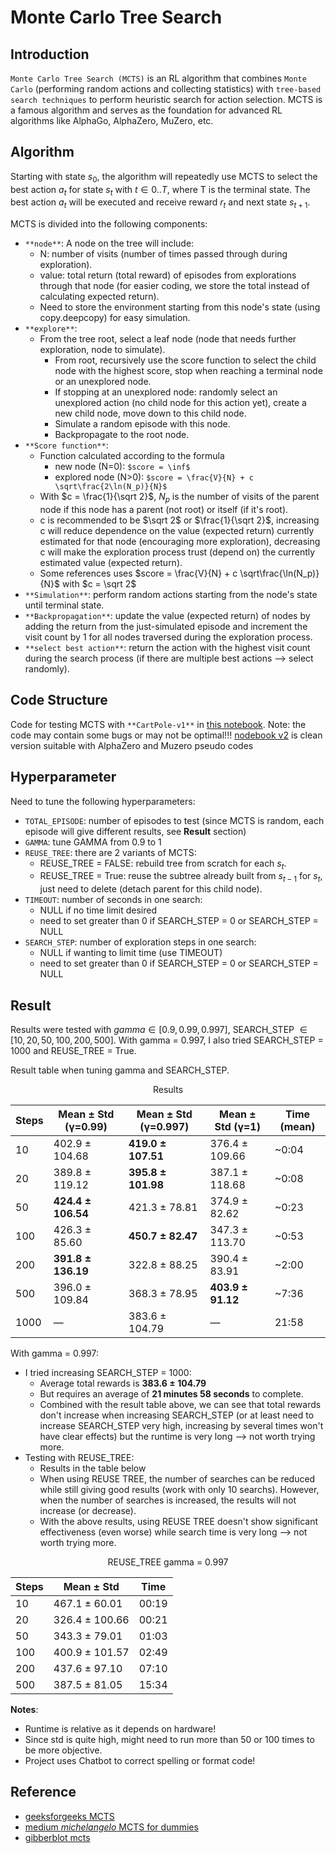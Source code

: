 # Monte Carlo Tree Search

## Introduction

`Monte Carlo Tree Search (MCTS)` is an RL algorithm that combines `Monte Carlo` (performing random actions and collecting statistics) with `tree-based search techniques` to perform heuristic search for action selection. MCTS is a famous algorithm and serves as the foundation for advanced RL algorithms like AlphaGo, AlphaZero, MuZero, etc.

## Algorithm

Starting with state $s_0$, the algorithm will repeatedly use MCTS to select the best action $a_t$ for state $s_t$ with $t \in 0..T$, where T is the terminal state. The best action $a_t$ will be executed and receive reward $r_t$ and next state $s_{t+1}$.

MCTS is divided into the following components:
- `**node**`: A node on the tree will include:
    - N: number of visits (number of times passed through during exploration).
    - value: total return (total reward) of episodes from explorations through that node (for easier coding, we store the total instead of calculating expected return).
    - Need to store the environment starting from this node's state (using copy.deepcopy) for easy simulation.
- `**explore**`: 
    - From the tree root, select a leaf node (node that needs further exploration, node to simulate).
        - From root, recursively use the score function to select the child node with the highest score, stop when reaching a terminal node or an unexplored node.
        - If stopping at an unexplored node: randomly select an unexplored action (no child node for this action yet), create a new child node, move down to this child node.
        - Simulate a random episode with this node.
        - Backpropagate to the root node.
- `**Score function**`: 
    - Function calculated according to the formula
        - new node (N=0): `$score = \inf$`
        - explored node (N>0): `$score = \frac{V}{N} + c \sqrt\frac{2\ln(N_p)}{N}$`
    - With $c = \frac{1}{\sqrt 2}$, $N_p$ is the number of visits of the parent node if this node has a parent (not root) or itself (if it's root).
    - c is recommended to be $\sqrt 2$ or $\frac{1}{\sqrt 2}$, increasing c will reduce dependence on the value (expected return) currently estimated for that node (encouraging more exploration), decreasing c will make the exploration process trust (depend on) the currently estimated value (expected return).
    - Some references uses $score = \frac{V}{N} + c \sqrt\frac{\ln(N_p)}{N}$ with $c = \sqrt 2$
- `**Simulation**`: perform random actions starting from the node's state until terminal state.
- `**Backpropagation**`: update the value (expected return) of nodes by adding the return from the just-simulated episode and increment the visit count by 1 for all nodes traversed during the exploration process.
- `**select best action**`: return the action with the highest visit count during the search process (if there are multiple best actions --> select randomly).

## Code Structure

Code for testing MCTS with `**CartPole-v1**` in [this notebook](MCTS.ipynb). Note: the code may contain some bugs or may not be optimal!!!
[nodebook v2](MCTS_v2.ipynb) is clean version suitable with AlphaZero and Muzero pseudo codes

## Hyperparameter

Need to tune the following hyperparameters:
- `TOTAL_EPISODE`: number of episodes to test (since MCTS is random, each episode will give different results, see **Result** section)
- `GAMMA`: tune GAMMA from 0.9 to 1
- `REUSE_TREE`: there are 2 variants of MCTS:
    - REUSE_TREE = FALSE: rebuild tree from scratch for each $s_t$.
    - REUSE_TREE = True: reuse the subtree already built from $s_{t-1}$ for $s_t$, just need to delete (detach parent for this child node).
- `TIMEOUT`: number of seconds in one search:
    - NULL if no time limit desired
    - need to set greater than 0 if SEARCH_STEP = 0 or SEARCH_STEP = NULL
- `SEARCH_STEP`: number of exploration steps in one search:
    - NULL if wanting to limit time (use TIMEOUT)
    - need to set greater than 0 if SEARCH_STEP = 0 or SEARCH_STEP = NULL

## Result

Results were tested with $gamma \in [0.9, 0.99, 0.997]$, SEARCH_STEP $\in [10, 20, 50, 100, 200, 500]$. With gamma = 0.997, I also tried SEARCH_STEP = 1000 and REUSE_TREE = True.

Result table when tuning gamma and SEARCH_STEP.

<div align="center">

Results

| Steps  | Mean ± Std (γ=0.99) | Mean ± Std (γ=0.997) | Mean ± Std (γ=1)    | Time (mean)  |
|--------|----------------------|---------------------|---------------------|--------------|
| 10     | 402.9 ± 104.68       | **419.0 ± 107.51**  | 376.4 ± 109.66      | ~0:04        |
| 20     | 389.8 ± 119.12       | **395.8 ± 101.98**  | 387.1 ± 118.68      | ~0:08        |
| 50     | **424.4 ± 106.54**   | 421.3 ± 78.81       | 374.9 ± 82.62       | ~0:23        |
| 100    | 426.3 ± 85.60        | **450.7 ± 82.47**   | 347.3 ± 113.70      | ~0:53        |
| 200    | **391.8 ± 136.19**   | 322.8 ± 88.25       | 390.4 ± 83.91       | ~2:00        |
| 500    | 396.0 ± 109.84       | 368.3 ± 78.95       | **403.9 ± 91.12**   | ~7:36        |
| 1000   | —                    | 383.6 ± 104.79      | —                   | 21:58        |

</div>

With gamma = 0.997:
- I tried increasing SEARCH_STEP = 1000:
    - Average total rewards is **$383.6 \pm 104.79$**
    - But requires an average of **21 minutes 58 seconds** to complete. 
    - Combined with the result table above, we can see that total rewards don't increase when increasing SEARCH_STEP (or at least need to increase SEARCH_STEP very high, increasing by several times won't have clear effects) but the runtime is very long --> not worth trying more.
- Testing with REUSE_TREE:
    - Results in the table below 
    - When using REUSE TREE, the number of searches can be reduced while still giving good results (work with only 10 searchs). However, when the number of searches is increased, the results will not increase (or decrease).
    - With the above results, using REUSE TREE doesn't show significant effectiveness (even worse) while search time is very long --> not worth trying more.

<div align="center">

REUSE_TREE gamma = 0.997

| Steps | Mean ± Std       | Time     |
|-------|------------------|----------|
| 10    | 467.1 ± 60.01    | 00:19  |
| 20    | 326.4 ± 100.66   | 00:21  |
| 50    | 343.3 ± 79.01    | 01:03  |
| 100   | 400.9 ± 101.57   | 02:49  |
| 200   | 437.6 ± 97.10    | 07:10  |
| 500   | 387.5 ± 81.05    | 15:34  |

</div>

**Notes**:
- Runtime is relative as it depends on hardware!
- Since std is quite high, might need to run more than 50 or 100 times to be more objective.
- Project uses Chatbot to correct spelling or format code!

## Reference
- [geeksforgeeks MCTS](https://www.geeksforgeeks.org/ml-monte-carlo-tree-search-mcts/)
- [medium _michelangelo_ MCTS for dummies](https://medium.com/@_michelangelo_/monte-carlo-tree-search-mcts-algorithm-for-dummies-74b2bae53bfa)
- [gibberblot mcts](https://gibberblot.github.io/rl-notes/single-agent/mcts.html)